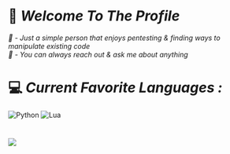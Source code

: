 # 💫 *Welcome To The Profile*
*🌴 - Just a simple person that enjoys pentesting & finding ways to manipulate existing code<br>💬 - You can always reach out & ask me about anything*

# 💻 *Current Favorite Languages :*
![Python](https://img.shields.io/badge/python-3670A0?style=flat&logo=python&logoColor=ffdd54) ![Lua](https://img.shields.io/badge/lua-%232C2D72.svg?style=flat&logo=lua&logoColor=white)

#
![](https://komarev.com/ghpvc/?username=waytoohigh&label=Profile+Views&style=flat&abbreviated=true&color=6c98e0)
